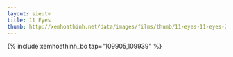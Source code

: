 ```yaml
---
layout: sieutv
title: 11 Eyes
thumb: http://xemhoathinh.net/data/images/films/thumb/11-eyes-11-eyes-2010.jpg
---
```

{% include xemhoathinh_bo tap="109905,109939" %} 
